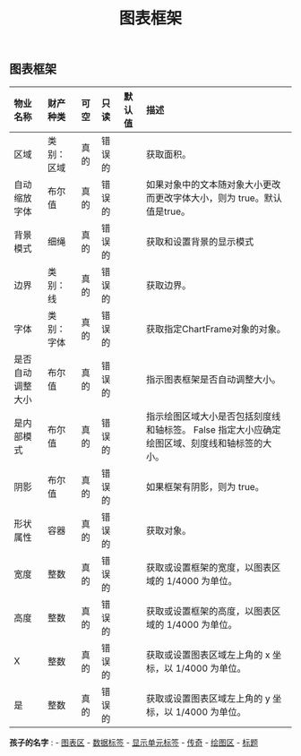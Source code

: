 ﻿---
title: 图表框架
second_title: Aspose.Cells Cloud Documen
type: docs
url: /zh/specification/model/chartframe/
description: Aspose.Cells 云模型规范：ChartFrame。轻松处理 Excel 和其他电子表格文档，具有打开、生成、编辑、拆分、合并、比较和转换等功能
weight: 50
---
## **图表框架**

 

|物业名称|财产种类|可空|只读|默认值|描述|
|:- |:- |:- |:- |:- |:- |
|区域|类别：区域|真的|错误的||获取面积。|
|自动缩放字体|布尔值|真的|错误的||如果对象中的文本随对象大小更改而更改字体大小，则为 true。默认值是true。|
|背景模式|细绳|真的|错误的||获取和设置背景的显示模式|
|边界|类别：线|真的|错误的||获取边界。|
|字体|类别：字体|真的|错误的||获取指定ChartFrame对象的对象。|
|是否自动调整大小|布尔值|真的|错误的||指示图表框架是否自动调整大小。|
|是内部模式|布尔值|真的|错误的||指示绘图区域大小是否包括刻度线和轴标签。 False 指定大小应确定绘图区域、刻度线和轴标签的大小。|
|阴影|布尔值|真的|错误的||如果框架有阴影，则为 true。|
|形状属性|容器|真的|错误的||获取对象。|
|宽度|整数|真的|错误的||获取或设置框架的宽度，以图表区域的 1/4000 为单位。|
|高度|整数|真的|错误的||获取或设置框架的高度，以图表区域的 1/4000 为单位。|
|X|整数|真的|错误的||获取或设置图表区域左上角的 x 坐标，以 1/4000 为单位。|
|是|整数|真的|错误的||获取或设置图表区域左上角的 y 坐标，以 1/4000 为单位。|

**孩子的名字** : 
	-  [图表区](chartarea) 
	-  [数据标签](datalabels) 
	-  [显示单元标签](displayunitlabel) 
	-  [传奇](legend) 
	-  [绘图区](plotarea) 
	-  [标题](title) 
